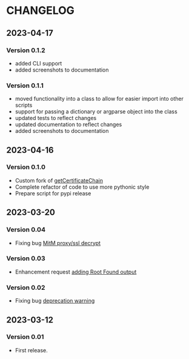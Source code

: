 # CHANGELOG

## 2023-04-17

### Version 0.1.2

* added CLI support
* added screenshots to documentation

### Version 0.1.1

* moved functionality into a class to allow for easier import into other scripts
* support for passing a dictionary or argparse object into the class
* updated tests to reflect changes
* updated documentation to reflect changes
* added screenshots to documentation

## 2023-04-16

### Version 0.1.0

* Custom fork of [getCertificateChain](https://github.com/TheScriptGuy/getCertificateChain)
* Complete refactor of code to use more pythonic style
* Prepare script for pypi release

## 2023-03-20

### Version 0.04

* Fixing bug [MitM proxy/ssl decrypt](https://github.com/TheScriptGuy/getCertificateChain/issues/5)

### Version 0.03

* Enhancement request [adding Root Found output](https://github.com/TheScriptGuy/getCertificateChain/issues/2)

### Version 0.02

* Fixing bug [deprecation warning](https://github.com/TheScriptGuy/getCertificateChain/issues/1)

## 2023-03-12

### Version 0.01

* First release.
